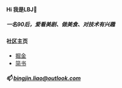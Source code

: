 

<!--
<img align="right" src="https://github-readme-stats.vercel.app/api?username=jCodelife&show_icons=true&icon_color=FF4400&text_color=344899&bg_color=000000&hide_title=false" /> 
-->

#### Hi 我是LBJ👋

##### 一名90后，爱看美剧、做美食、对技术有兴趣

#### 社区主页
- [掘金](https://juejin.cn/user/3957856403462989/posts)
- [简书](https://www.jianshu.com/u/851bd01f6233)

##### 📫 bingjin.liao@outlook.com

<!--
**jCodeLife/jCodeLife** is a ✨ _special_ ✨ repository because its `README.md` (this file) appears on your GitHub profile.

Here are some ideas to get you started:

- 🔭 I’m currently working on ...
- 🌱 I’m currently learning ...
- 👯 I’m looking to collaborate on ...
- 🤔 I’m looking for help with ...
- 💬 Ask me about ...
- 📫 How to reach me: ...
- 😄 Pronouns: ...
- ⚡ Fun fact: ...
-->

